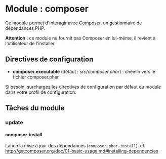 # Module : composer

Ce module permet d'interagir avec [Composer](http://getcomposer.org), un gestionnaire de dépendances PHP.

**Attention :** ce module ne fournit pas Composer en lui-même, il revient à l'utilisateur de l'installer.

## Directives de configuration

* **composer.executable** (défaut : *src/composer.phar*) : chemin vers le fichier composer.phar

Si besoin, surchargez les directives de configuration par défaut du module dans votre profil de configuration.

## Tâches du module

### update

#### composer-install

Lance la mise à jour des dépendances (```composer.phar install```). cf. http://getcomposer.org/doc/01-basic-usage.md#installing-dependencies

